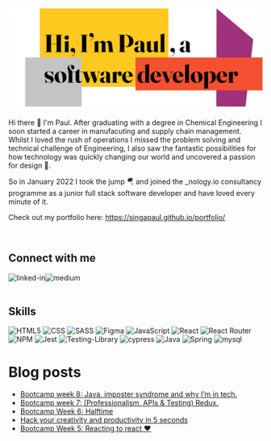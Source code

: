 ## ![](./paul.png)

Hi there 👋 I'm Paul. After graduating with a degree in Chemical Engineering I soon started a career in manufacuting and supply chain management. Whilst I loved the rush of operations I missed the problem solving and technical challenge of Engineering, I also saw the fantastic possibilities for how technology was quickly changing our world and uncovered a passion for design 🎨.

So in January 2022 I took the jump 🪂 and joined the _nology.io consultancy programme as a junior full stack software developer and have loved every minute of it. 

Check out my portfolio here: https://singapaul.github.io/portfolio/

<br>

## Connect with me

[<img align="left" alt="linked-in" src="https://img.shields.io/badge/linkedin-%230077B5.svg?&style=for-the-badge&logo=linkedin&logoColor=white" />](https://www.linkedin.com/in/paul-hardman-1199b6108/)
[<img align="left" alt="medium" src="https://img.shields.io/badge/medium-%2312100E.svg?&style=for-the-badge&logo=medium&logoColor=white" />](https://medium.com/@paulmichaelhardman/)

<br>
<br>

## Skills 

![HTML5](https://img.shields.io/badge/HTML5-E34F26?style=for-the-badge&logo=html5&logoColor=white)
![CSS](https://img.shields.io/badge/CSS-239120?&style=for-the-badge&logo=css3&logoColor=white)
![SASS](https://img.shields.io/badge/Sass-CC6699?style=for-the-badge&logo=sass&logoColor=white)
![Figma](https://img.shields.io/badge/figma-%23F24E1E.svg?style=for-the-badge&logo=figma&logoColor=white)
![JavaScript](https://img.shields.io/badge/JavaScript-323330?style=for-the-badge&logo=javascript&logoColor=F7DF1E)
![React](https://img.shields.io/badge/React-20232A?style=for-the-badge&logo=react&logoColor=61DAFB)
![React Router](https://img.shields.io/badge/React_Router-CA4245?style=for-the-badge&logo=react-router&logoColor=white)
![NPM](https://img.shields.io/badge/NPM-%23000000.svg?style=for-the-badge&logo=npm&logoColor=white)
![Jest](https://img.shields.io/badge/-jest-%23C21325?style=for-the-badge&logo=jest&logoColor=white)
![Testing-Library](https://img.shields.io/badge/-TestingLibrary-%23E33332?style=for-the-badge&logo=testing-library&logoColor=white)
![cypress](https://img.shields.io/badge/-cypress-%23E5E5E5?style=for-the-badge&logo=cypress&logoColor=058a5e)
![Java](https://img.shields.io/badge/Java-ED8B00?style=for-the-badge&logo=java&logoColor=white)
![Spring](https://img.shields.io/badge/Spring-6DB33F?style=for-the-badge&logo=spring&logoColor=white)
![mysql](https://img.shields.io/badge/MySQL-00000F?style=for-the-badge&logo=mysql&logoColor=white)

# Blog posts
<!-- BLOG-POST-LIST:START -->
- [Bootcamp week 8: Java, imposter syndrome and why I’m in tech.](https://medium.com/@paulmichaelhardman/bootcamp-week-8-java-imposter-syndrome-and-why-im-in-tech-931e8aacd18?source=rss-abcfe04287f6------2)
- [Bootcamp week 7: &lpar;Professionalism, APIs &amp; Testing&rpar; Redux.](https://medium.com/@paulmichaelhardman/bootcamp-week-7-professionalism-apis-testing-redux-e16cac0d8832?source=rss-abcfe04287f6------2)
- [Bootcamp Week 6: Halftime](https://medium.com/@paulmichaelhardman/bootcamp-week-6-halftime-95886fb10402?source=rss-abcfe04287f6------2)
- [Hack your creativity and productivity in 5 seconds](https://medium.com/@paulmichaelhardman/hack-your-creativity-and-productivity-in-5-seconds-3826171ee0c8?source=rss-abcfe04287f6------2)
- [Bootcamp Week 5: Reacting to react ❤](https://medium.com/@paulmichaelhardman/bootcamp-week-5-reacting-to-react-1f6b2956fc08?source=rss-abcfe04287f6------2)
<!-- BLOG-POST-LIST:END -->


